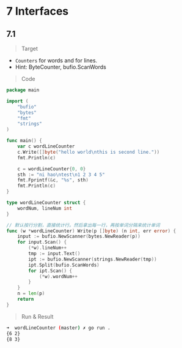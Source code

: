 # 7 Interfaces

## 7.1

> Target

- `Counters` for words and for lines.
- Hint: ByteCounter, bufio.ScanWords

> Code

```go
package main

import (
	"bufio"
	"bytes"
	"fmt"
	"strings"
)

func main() {
	var c wordLineCounter
	c.Write([]byte("hello world\nthis is second line."))
	fmt.Println(c)

	c = wordLineCounter{0, 0}
	sth := "ni hao\ntest\n1 2 3 4 5"
	fmt.Fprintf(&c, "%s", sth)
	fmt.Println(c)
}

type wordLineCounter struct {
	wordNum, lineNum int
}

// 默认按行分割，直接统计行。然后拿出每一行，再按单词分隔来统计单词
func (w *wordLineCounter) Write(p []byte) (n int, err error) {
	input := bufio.NewScanner(bytes.NewReader(p))
	for input.Scan() {
		(*w).lineNum++
		tmp := input.Text()
		ipt := bufio.NewScanner(strings.NewReader(tmp))
		ipt.Split(bufio.ScanWords)
		for ipt.Scan() {
			(*w).wordNum++
		}
	}
	n = len(p)
	return
}
```

> Run & Result

```bash
➜  wordLineCounter (master) ✗ go run .
{6 2}
{8 3}
```
